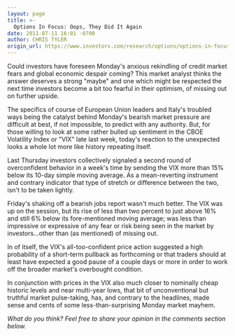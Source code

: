 ```yaml
---
layout: page
title: >-
  Options In Focus: Oops, They Did It Again
date: 2011-07-11 16:01 -0700
author: CHRIS TYLER
origin_url: https://www.investors.com/research/options/options-in-focus-oops-they-did-it-again/
---
```






Could investors have foreseen Monday's anxious rekindling of credit market fears and global economic despair coming? This market analyst thinks the answer deserves a strong "maybe" and one which might be respected the next time investors become a bit too fearful in their optimism, of missing out on further upside. 

  

The specifics of course of European Union leaders and Italy's troubled ways being the catalyst behind Monday's bearish market pressure are difficult at best, if not impossible, to predict with any authority. But, for those willing to look at some rather bulled up sentiment in the CBOE Volatility Index or "VIX" late last week, today's reaction to the unexpected looks a whole lot more like history repeating itself. 

  

Last Thursday investors collectively signaled a second round of overconfident behavior in a week's time by sending the VIX more than 15% below its 10-day simple moving average. As a mean-reverting instrument and contrary indicator that type of stretch or difference between the two, isn't to be taken lightly. 

  

Friday's shaking off a bearish jobs report wasn't much better. The VIX was up on the session, but its rise of less than two percent to just above 16% and still 6% below its fore-mentioned moving average; was less than impressive or expressive of any fear or risk being seen in the market by investors...other than (as mentioned) of missing out. 

  

In of itself, the VIX's all-too-confident price action suggested a high probability of a short-term pullback as forthcoming or that traders should at least have expected a good pause of a couple days or more in order to work off the broader market's overbought condition.

  

In conjunction with prices in the VIX also much closer to nominally cheap historic levels and near multi-year lows, that bit of unconventional but truthful market pulse-taking, has, and contrary to the headlines, made sense and cents of some less-than-surprising Monday market mayhem.

  

*What do you think? Feel free to share your opinion in the comments section below.*




